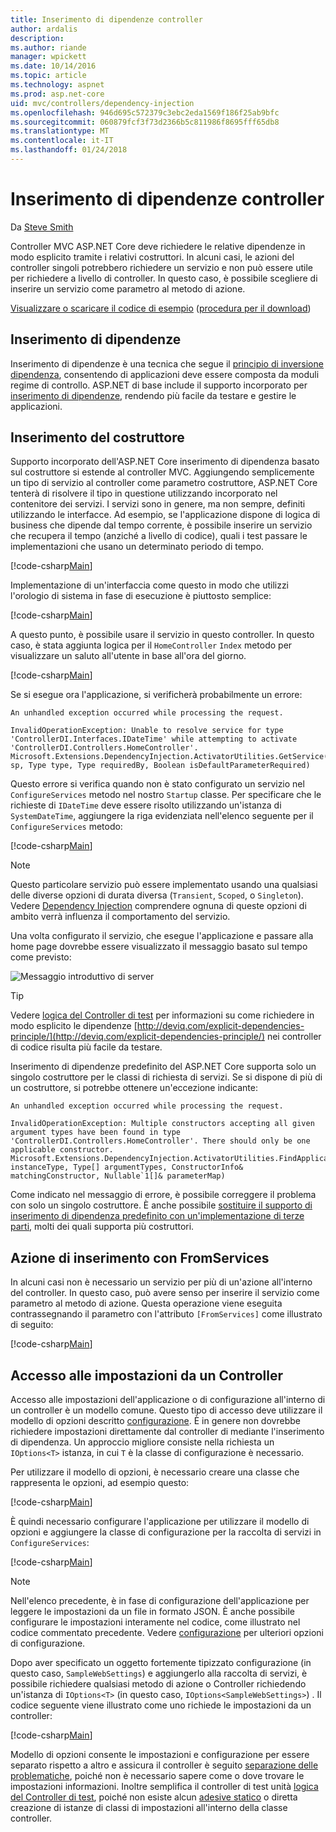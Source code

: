 ```yaml
---
title: Inserimento di dipendenze controller
author: ardalis
description: 
ms.author: riande
manager: wpickett
ms.date: 10/14/2016
ms.topic: article
ms.technology: aspnet
ms.prod: asp.net-core
uid: mvc/controllers/dependency-injection
ms.openlocfilehash: 946d695c572379c3ebc2eda1569f186f25ab9bfc
ms.sourcegitcommit: 060879fcf3f73d2366b5c811986f8695fff65db8
ms.translationtype: MT
ms.contentlocale: it-IT
ms.lasthandoff: 01/24/2018
---
```

# <a name="dependency-injection-into-controllers"></a>Inserimento di dipendenze controller

<a name="dependency-injection-controllers"></a>

Da [Steve Smith](https://ardalis.com/)

Controller MVC ASP.NET Core deve richiedere le relative dipendenze in modo esplicito tramite i relativi costruttori. In alcuni casi, le azioni del controller singoli potrebbero richiedere un servizio e non può essere utile per richiedere a livello di controller. In questo caso, è possibile scegliere di inserire un servizio come parametro al metodo di azione.

[Visualizzare o scaricare il codice di esempio](https://github.com/aspnet/Docs/tree/master/aspnetcore/mvc/controllers/dependency-injection/sample) ([procedura per il download](xref:tutorials/index#how-to-download-a-sample))

## <a name="dependency-injection"></a>Inserimento di dipendenze

Inserimento di dipendenze è una tecnica che segue il [principio di inversione dipendenza](http://deviq.com/dependency-inversion-principle/), consentendo di applicazioni deve essere composta da moduli regime di controllo. ASP.NET di base include il supporto incorporato per [inserimento di dipendenze](../../fundamentals/dependency-injection.md), rendendo più facile da testare e gestire le applicazioni.

## <a name="constructor-injection"></a>Inserimento del costruttore

Supporto incorporato dell'ASP.NET Core inserimento di dipendenza basato sul costruttore si estende al controller MVC. Aggiungendo semplicemente un tipo di servizio al controller come parametro costruttore, ASP.NET Core tenterà di risolvere il tipo in questione utilizzando incorporato nel contenitore dei servizi. I servizi sono in genere, ma non sempre, definiti utilizzando le interfacce. Ad esempio, se l'applicazione dispone di logica di business che dipende dal tempo corrente, è possibile inserire un servizio che recupera il tempo (anziché a livello di codice), quali i test passare le implementazioni che usano un determinato periodo di tempo.

[!code-csharp[Main](dependency-injection/sample/src/ControllerDI/Interfaces/IDateTime.cs)]


Implementazione di un'interfaccia come questo in modo che utilizzi l'orologio di sistema in fase di esecuzione è piuttosto semplice:

[!code-csharp[Main](dependency-injection/sample/src/ControllerDI/Services/SystemDateTime.cs)]


A questo punto, è possibile usare il servizio in questo controller. In questo caso, è stata aggiunta logica per il `HomeController` `Index` metodo per visualizzare un saluto all'utente in base all'ora del giorno.

[!code-csharp[Main](./dependency-injection/sample/src/ControllerDI/Controllers/HomeController.cs?highlight=8,10,12,17,18,19,20,21,22,23,24,25,26,27,28,29,30&range=1-31,51-52)]

Se si esegue ora l'applicazione, si verificherà probabilmente un errore:

```
An unhandled exception occurred while processing the request.

InvalidOperationException: Unable to resolve service for type 'ControllerDI.Interfaces.IDateTime' while attempting to activate 'ControllerDI.Controllers.HomeController'.
Microsoft.Extensions.DependencyInjection.ActivatorUtilities.GetService(IServiceProvider sp, Type type, Type requiredBy, Boolean isDefaultParameterRequired)
```

Questo errore si verifica quando non è stato configurato un servizio nel `ConfigureServices` metodo nel nostro `Startup` classe. Per specificare che le richieste di `IDateTime` deve essere risolto utilizzando un'istanza di `SystemDateTime`, aggiungere la riga evidenziata nell'elenco seguente per il `ConfigureServices` metodo:

[!code-csharp[Main](./dependency-injection/sample/src/ControllerDI/Startup.cs?highlight=4&range=26-27,42-44)]

> [!NOTE]
> Questo particolare servizio può essere implementato usando una qualsiasi delle diverse opzioni di durata diversa (`Transient`, `Scoped`, o `Singleton`). Vedere [Dependency Injection](../../fundamentals/dependency-injection.md) comprendere ognuna di queste opzioni di ambito verrà influenza il comportamento del servizio.

Una volta configurato il servizio, che esegue l'applicazione e passare alla home page dovrebbe essere visualizzato il messaggio basato sul tempo come previsto:

![Messaggio introduttivo di server](dependency-injection/_static/server-greeting.png)

>[!TIP]
> Vedere [logica del Controller di test](testing.md) per informazioni su come richiedere in modo esplicito le dipendenze [http://deviq.com/explicit-dependencies-principle/](http://deviq.com/explicit-dependencies-principle/) nei controller di codice risulta più facile da testare.

Inserimento di dipendenze predefinito del ASP.NET Core supporta solo un singolo costruttore per le classi di richiesta di servizi. Se si dispone di più di un costruttore, si potrebbe ottenere un'eccezione indicante:

```
An unhandled exception occurred while processing the request.

InvalidOperationException: Multiple constructors accepting all given argument types have been found in type 'ControllerDI.Controllers.HomeController'. There should only be one applicable constructor.
Microsoft.Extensions.DependencyInjection.ActivatorUtilities.FindApplicableConstructor(Type instanceType, Type[] argumentTypes, ConstructorInfo& matchingConstructor, Nullable`1[]& parameterMap)
```

Come indicato nel messaggio di errore, è possibile correggere il problema con solo un singolo costruttore. È anche possibile [sostituire il supporto di inserimento di dipendenza predefinito con un'implementazione di terze parti](../../fundamentals/dependency-injection.md#replacing-the-default-services-container), molti dei quali supporta più costruttori.

## <a name="action-injection-with-fromservices"></a>Azione di inserimento con FromServices

In alcuni casi non è necessario un servizio per più di un'azione all'interno del controller. In questo caso, può avere senso per inserire il servizio come parametro al metodo di azione. Questa operazione viene eseguita contrassegnando il parametro con l'attributo `[FromServices]` come illustrato di seguito:

[!code-csharp[Main](./dependency-injection/sample/src/ControllerDI/Controllers/HomeController.cs?highlight=1&range=33-38)]

## <a name="accessing-settings-from-a-controller"></a>Accesso alle impostazioni da un Controller

Accesso alle impostazioni dell'applicazione o di configurazione all'interno di un controller è un modello comune. Questo tipo di accesso deve utilizzare il modello di opzioni descritto [configurazione](xref:fundamentals/configuration/index). È in genere non dovrebbe richiedere impostazioni direttamente dal controller di mediante l'inserimento di dipendenza. Un approccio migliore consiste nella richiesta un `IOptions<T>` istanza, in cui `T` è la classe di configurazione è necessario.

Per utilizzare il modello di opzioni, è necessario creare una classe che rappresenta le opzioni, ad esempio questo:

[!code-csharp[Main](dependency-injection/sample/src/ControllerDI/Model/SampleWebSettings.cs)]

È quindi necessario configurare l'applicazione per utilizzare il modello di opzioni e aggiungere la classe di configurazione per la raccolta di servizi in `ConfigureServices`:

[!code-csharp[Main](./dependency-injection/sample/src/ControllerDI/Startup.cs?highlight=3,4,5,6,9,16,19&range=14-44)]

> [!NOTE]
> Nell'elenco precedente, è in fase di configurazione dell'applicazione per leggere le impostazioni da un file in formato JSON. È anche possibile configurare le impostazioni interamente nel codice, come illustrato nel codice commentato precedente. Vedere [configurazione](xref:fundamentals/configuration/index) per ulteriori opzioni di configurazione.

Dopo aver specificato un oggetto fortemente tipizzato configurazione (in questo caso, `SampleWebSettings`) e aggiungerlo alla raccolta di servizi, è possibile richiedere qualsiasi metodo di azione o Controller richiedendo un'istanza di `IOptions<T>` (in questo caso, `IOptions<SampleWebSettings>`) . Il codice seguente viene illustrato come uno richiede le impostazioni da un controller:

[!code-csharp[Main](./dependency-injection/sample/src/ControllerDI/Controllers/SettingsController.cs?highlight=3,5,7&range=7-22)]

Modello di opzioni consente le impostazioni e configurazione per essere separato rispetto a altro e assicura il controller è seguito [separazione delle problematiche](http://deviq.com/separation-of-concerns/), poiché non è necessario sapere come o dove trovare le impostazioni informazioni. Inoltre semplifica il controller di test unità [logica del Controller di test](testing.md), poiché non esiste alcun [adesive statico](http://deviq.com/static-cling/) o diretta creazione di istanze di classi di impostazioni all'interno della classe controller.
